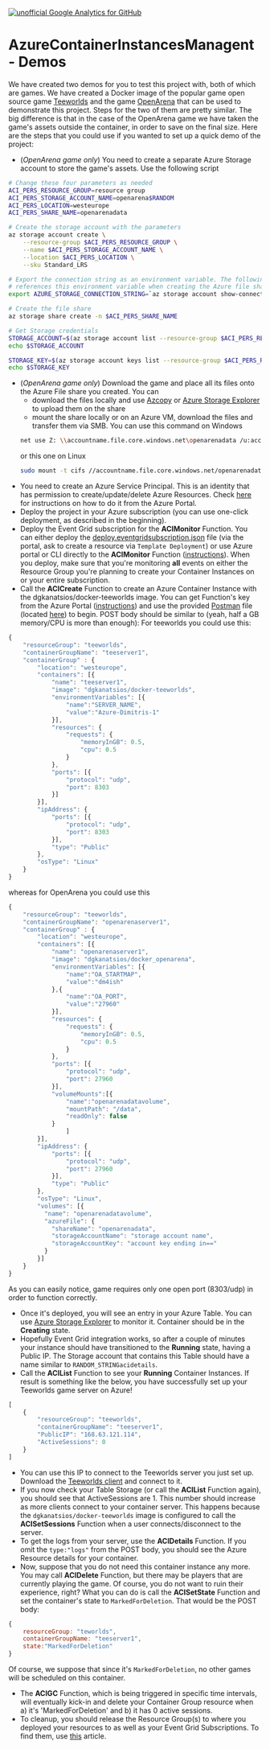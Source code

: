 [![unofficial Google Analytics for GitHub](https://gaforgithub.azurewebsites.net/api?repo=AzureContainerInstancesManagement-demos)](https://github.com/dgkanatsios/gaforgithub)

# AzureContainerInstancesManagent - Demos

We have created two demos for you to test this project with, both of which are games. We have created a Docker image of the popular game open source game [Teeworlds](https://www.teeworlds.com/) and the game [OpenArena](http://openarena.wikia.com/wiki/Main_Page) that can be used to demonstrate this project. Steps for the two of them are pretty similar. The big difference is that in the case of the OpenArena game we have taken the game's assets outside the container, in order to save on the final size. Here are the steps that you could use if you wanted to set up a quick demo of the project:

- (*OpenArena game only*) You need to create a separate Azure Storage account to store the game's assets. Use the following script
```bash
# Change these four parameters as needed
ACI_PERS_RESOURCE_GROUP=resource group
ACI_PERS_STORAGE_ACCOUNT_NAME=openarena$RANDOM
ACI_PERS_LOCATION=westeurope
ACI_PERS_SHARE_NAME=openarenadata

# Create the storage account with the parameters
az storage account create \
    --resource-group $ACI_PERS_RESOURCE_GROUP \
    --name $ACI_PERS_STORAGE_ACCOUNT_NAME \
    --location $ACI_PERS_LOCATION \
    --sku Standard_LRS

# Export the connection string as an environment variable. The following 'az storage share create' command
# references this environment variable when creating the Azure file share.
export AZURE_STORAGE_CONNECTION_STRING=`az storage account show-connection-string --resource-group $ACI_PERS_RESOURCE_GROUP --name $ACI_PERS_STORAGE_ACCOUNT_NAME --output tsv`

# Create the file share
az storage share create -n $ACI_PERS_SHARE_NAME

# Get Storage credentials
STORAGE_ACCOUNT=$(az storage account list --resource-group $ACI_PERS_RESOURCE_GROUP --query "[?contains(name,'$ACI_PERS_STORAGE_ACCOUNT_NAME')].[name]" --output tsv)
echo $STORAGE_ACCOUNT

STORAGE_KEY=$(az storage account keys list --resource-group $ACI_PERS_RESOURCE_GROUP --account-name $STORAGE_ACCOUNT --query "[0].value" --output tsv)
echo $STORAGE_KEY
```
- (*OpenArena game only*) Download the game and place all its files onto the Azure File share you created. You can
    - download the files locally and use [Azcopy](https://docs.microsoft.com/en-us/azure/storage/common/storage-use-azcopy) or [Azure Storage Explorer](https://azure.microsoft.com/en-us/features/storage-explorer/) to upload them on the share
    - mount the share locally or on an Azure VM, download the files and transfer them via SMB. You can use this command on Windows
    ```bash
    net use Z: \\accountname.file.core.windows.net\openarenadata /u:accountname key_ending_in==
    ```
    or this one on Linux
    ```bash
    sudo mount -t cifs //accountname.file.core.windows.net/openarenadata /path -o vers=3.0,username=accountname,password=key_ending_in==,dir_mode=0777,file_mode=0777
    ```
- You need to create an Azure Service Principal. This is an identity that has permission to create/update/delete Azure Resources. Check [here](https://docs.microsoft.com/en-us/azure/azure-resource-manager/resource-group-create-service-principal-portal) for instructions on how to do it from the Azure Portal.
- Deploy the project in your Azure subscription (you can use one-click deployment, as described in the beginning).
- Deploy the Event Grid subscription for the **ACIMonitor** Function. You can either deploy the [deploy.eventgridsubscription.json](deploy.eventgridsubscription.json) file (via the portal, ask to create a resource via `Template Deployment`) or use Azure portal or CLI directly to the **ACIMonitor** Function ([instructions](https://docs.microsoft.com/en-us/azure/azure-functions/functions-bindings-event-grid#create-a-subscription)). When you deploy, make sure that you're monitoring **all** events on either the Resource Group you're planning to create your Container Instances on or your entire subscription.
- Call the **ACICreate** Function to create an Azure Container Instance with the dgkanatsios/docker-teeworlds image. You can get Function's key from the Azure Portal ([instructions](https://docs.microsoft.com/en-us/azure/azure-functions/functions-create-first-azure-function#test-the-function)) and use the provided [Postman](https://www.getpostman.com/) file (located [here](various/ACIManagement.postman_collection.json)) to begin. POST body should be similar to (yeah, half a GB memory/CPU is more than enough):
For teeworlds you could use this:
```javascript
{
    "resourceGroup": "teeworlds",
    "containerGroupName": "teeserver1",
    "containerGroup" : {
        "location": "westeurope",
        "containers": [{
            "name": "teeserver1",
            "image": "dgkanatsios/docker-teeworlds", 
            "environmentVariables": [{
                "name":"SERVER_NAME",
                "value":"Azure-Dimitris-1"
            }],
            "resources": {
                "requests": {
                    "memoryInGB": 0.5,
                    "cpu": 0.5
                }
            },
            "ports": [{
                "protocol": "udp",
                "port": 8303
            }]
        }],
        "ipAddress": {
            "ports": [{
                "protocol": "udp",
                "port": 8303
            }],
            "type": "Public"
        },
        "osType": "Linux"
    }
}
```
whereas for OpenArena you could use this
```javascript
{
    "resourceGroup": "teeworlds",
    "containerGroupName": "openarenaserver1",
    "containerGroup" : {
        "location": "westeurope",
        "containers": [{
            "name": "openarenaserver1",
            "image": "dgkanatsios/docker_openarena", 
            "environmentVariables": [{
            	"name":"OA_STARTMAP",
            	"value":"dm4ish"
            },{
            	"name":"OA_PORT",
            	"value":"27960"
            }],
            "resources": {
                "requests": {
                    "memoryInGB": 0.5,
                    "cpu": 0.5
                }
            },
            "ports": [{
                "protocol": "udp",
                "port": 27960
            }],
            "volumeMounts":[{
            	"name":"openarenadatavolume",
            	"mountPath": "/data",
            	"readOnly": false
            }
            	]
        }],
        "ipAddress": {
            "ports": [{
                "protocol": "udp",
                "port": 27960
            }],
            "type": "Public"
        },
        "osType": "Linux",
        "volumes": [{
		  "name": "openarenadatavolume",
		  "azureFile": {
		    "shareName": "openarenadata",
		    "storageAccountName": "storage account name",
		    "storageAccountKey": "account key ending in=="
		  }
		}]
    }
}
```
As you can easily notice, game requires only one open port (8303/udp) in order to function correctly.
- Once it's deployed, you will see an entry in your Azure Table. You can use [Azure Storage Explorer](https://azure.microsoft.com/en-us/features/storage-explorer/) to monitor it. Container should be in the **Creating** state.
- Hopefully Event Grid integration works, so after a couple of minutes your instance should have transitioned to the **Running** state, having a Public IP. The Storage account that contains this Table should have a name similar to `RANDOM_STRINGacidetails`.
- Call the **ACIList** Function to see your **Running** Container Instances. If result is something like the below, you have successfully set up your Teeworlds game server on Azure!
```javascript
[
    {
        "resourceGroup": "teeworlds",
        "containerGroupName": "teeserver1",
        "PublicIP": "168.63.121.114",
        "ActiveSessions": 0
    }
]
```
- You can use this IP to connect to the Teeworlds server you just set up. Download the [Teeworlds client](https://www.teeworlds.com/?page=downloads) and connect to it.
- If you now check your Table Storage (or call the **ACIList** Function again), you should see that ActiveSessions are 1. This number should increase as more clients connect to your container server. This happens because the `dgkanatsios/docker-teeworlds` image is configured to call the **ACISetSessions** Function when a user connects/disconnect to the server.
- To get the logs from your server, use the **ACIDetails** Function. If you omit the `type:"logs"` from the POST body, you should see the Azure Resource details for your container.
- Now, suppose that you do not need this container instance any more. You may call **ACIDelete** Function, but there may be players that are currently playing the game. Of course, you do not want to ruin their experience, right? What you can do is call the **ACISetState** Function and set the container's state to `MarkedForDeletion`. That would be the POST body:
```javascript
{
    resourceGroup: "teworlds",
    containerGroupName: "teeserver1",
    state:"MarkedForDeletion"
}
```
Of course, we suppose that since it's `MarkedForDeletion`, no other games will be scheduled on this container.
- The **ACIGC** Function, which is being triggered in specific time intervals, will eventually kick-in and delete your Container Group resource when a) it's 'MarkedForDeletion' and b) it has 0 active sessions.
- To cleanup, you should release the Resource Group(s) to where you deployed your resources to as well as your Event Grid Subscriptions. To find them, use [this](https://docs.microsoft.com/en-us/azure/event-grid/monitor-event-delivery#event-subscription-status) article.
